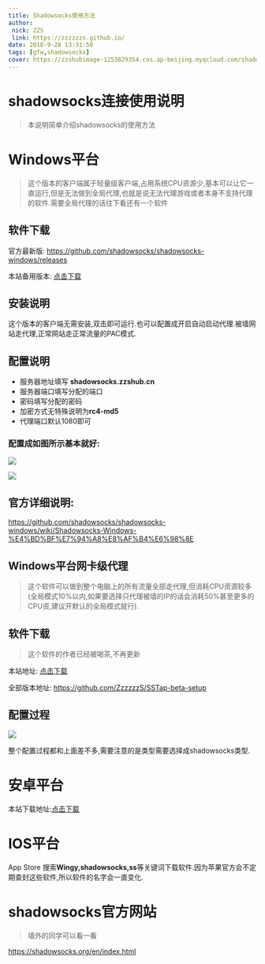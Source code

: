 ```yaml
---
title: Shadowsocks使用方法
author: 
 nick: ZZS
 link: https://zzzzzzs.github.io/
date: 2018-9-28 13:31:50
tags: [gfw,shadowsocks]
cover: https://zzshubimage-1253829354.cos.ap-beijing.myqcloud.com/shadowsocks/Shadowsocks.png
---
```

# shadowsocks连接使用说明

> 本说明简单介绍shadowsocks的使用方法

# Windows平台

> 这个版本的客户端属于轻量级客户端,占用系统CPU资源少,基本可以让它一直运行,但是无法做到全局代理,也就是说无法代理游戏或者本身不支持代理的软件.需要全局代理的话往下看还有一个软件

## 软件下载

官方最新版: https://github.com/shadowsocks/shadowsocks-windows/releases

本站备用版本: [点击下载](https://zzsdownload-1253829354.file.myqcloud.com/Shadowsocks-4.0.10.zip)

## 安装说明

这个版本的客户端无需安装,双击即可运行.也可以配置成开启自动启动代理.被墙网站走代理,正常网站走正常流量的PAC模式.

## 配置说明

* 服务器地址填写 **shadowsocks.zzshub.cn**
* 服务器端口填写分配的端口
* 密码填写分配的密码
* 加密方式无特殊说明为**rc4-md5**
* 代理端口默认1080即可

### 配置成如图所示基本就好:

![](https://zzshubimage-1253829354.file.myqcloud.com/shadowsocks/%E8%8D%89%E5%9B%BE.png)

![](https://zzshubimage-1253829354.cosbj.myqcloud.com/shadowsocks/%E8%8D%89%E5%9B%BE2.png)

## 官方详细说明:

https://github.com/shadowsocks/shadowsocks-windows/wiki/Shadowsocks-Windows-%E4%BD%BF%E7%94%A8%E8%AF%B4%E6%98%8E

## Windows平台网卡级代理

> 这个软件可以做到整个电脑上的所有流量全部走代理,但消耗CPU资源较多(全局模式10%以内,如果要选择只代理被墙的IP的话会消耗50%甚至更多的CPU资,建议开默认的全局模式就行).

## 软件下载

>这个软件的作者已经被喝茶,不再更新

本站地址: [点击下载](https://zzsdownload-1253829354.file.myqcloud.com/SSTap-beta-setup-1.0.6.exe.7z)

全部版本地址: https://github.com/ZzzzzzS/SSTap-beta-setup

## 配置过程


![](https://zzshubimage-1253829354.file.myqcloud.com/shadowsocks/%E8%8D%89%E5%9B%BE3.png)

整个配置过程都和上面差不多,需要注意的是类型需要选择成shadowsocks类型.

# 安卓平台

本站下载地址:[点击下载](https://zzsdownload-1253829354.file.myqcloud.com/com.github.shadowsocks.apk)

# IOS平台

App Store 搜索**Wingy,shadowsocks,ss**等关键词下载软件.因为苹果官方会不定期查封这些软件,所以软件的名字会一直变化.

# shadowsocks官方网站
>墙外的同学可以看一看

https://shadowsocks.org/en/index.html